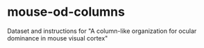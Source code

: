 # mouse-od-columns
Dataset and instructions for "A column-like organization for ocular dominance in mouse visual cortex"
